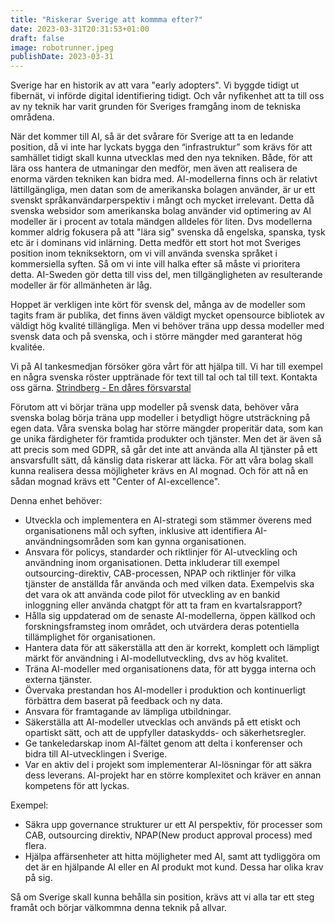 ```yaml
---
title: "Riskerar Sverige att kommma efter?"
date: 2023-03-31T20:31:53+01:00
draft: false
image: robotrunner.jpeg
publishDate: 2023-03-31
---
```


Sverige har en historik av att vara "early adopters". Vi byggde tidigt ut fibernät, vi införde digital identifiering tidigt. Och vår nyfikenhet att ta till oss av ny teknik har varit grunden för Sveriges framgång inom de tekniska områdena.

När det kommer till AI, så är det svårare för Sverige att ta en ledande position, då vi inte har lyckats bygga den “infrastruktur” som krävs för att samhället tidigt skall kunna utvecklas med den nya tekniken. Både, för att lära oss hantera de utmaningar den medför, men även att realisera de enorma värden tekniken kan bidra med. AI-modellerna finns och är relativt lättillgängliga, men datan som de amerikanska bolagen använder, är ur ett svenskt språkanvändarperspektiv i mångt och mycket irrelevant. Detta då svenska websidor som amerikanska bolag använder vid optimering av AI modeller är i procent av totala mändgen alldeles för liten. Dvs modellerna kommer aldrig fokusera på att "lära sig" svenska då engelska, spanska, tysk etc är i dominans vid inlärning. Detta medför ett stort hot mot Sveriges position inom tekniksektorn, om vi vill använda svenska språket i kommersiella syften. Så om vi inte vill halka efter så måste vi prioritera detta. AI-Sweden gör detta till viss del, men tillgängligheten av resulterande modeller är för allmänheten är låg.

Hoppet är verkligen inte kört för svensk del, många av de modeller som tagits fram är publika, det finns även väldigt mycket opensource bibliotek av väldigt hög kvalité tillängliga. Men vi behöver träna upp dessa modeller med svensk data och på svenska, och i större mängder med garanterat hög kvalitée. 

Vi på AI tankesmedjan försöker göra vårt för att hjälpa till. Vi har till exempel en några svenska röster upptränade för text till tal och tal till text. Kontakta oss gärna. [Strindberg - En dåres försvarstal](https://drive.google.com/file/d/1gBEI3Y29TvLTTHAFF2ssgZXM274PvE0k/view?usp=share_link")

Förutom att vi börjar träna upp modeller på svensk data, behöver våra svenska bolag börja träna upp modeller i betydligt högre utsträckning på egen data. Våra svenska bolag har större mängder properitär data, som kan ge unika färdigheter för framtida produkter och tjänster. Men det är även så att precis som med GDPR, så går det inte att använda alla AI tjänster på ett ansvarsfullt sätt, då känslig data riskerar att läcka. För att våra bolag skall kunna realisera dessa möjligheter krävs en AI mognad. Och för att nå en sådan mognad krävs ett "Center of AI-excellence".

Denna enhet behöver:

* Utveckla och implementera en AI-strategi som stämmer överens med organisationens mål och syften, inklusive att identifiera AI-användningsområden som kan gynna organisationen.
* Ansvara för policys, standarder och riktlinjer för AI-utveckling och användning inom organisationen. Detta inkluderar till exempel outsourcing-direktiv, CAB-processen, NPAP och riktlinjer för vilka tjänster de anställda får använda och med vilken data. Exempelvis ska det vara ok att använda code pilot för utveckling av en bankid inloggning eller använda chatgpt för att ta fram en kvartalsrapport?
* Hålla sig uppdaterad om de senaste AI-modellerna, öppen källkod och forskningsframsteg inom området, och utvärdera deras potentiella tillämplighet för organisationen.
* Hantera data för att säkerställa att den är korrekt, komplett och lämpligt märkt för användning i AI-modellutveckling, dvs av hög kvalitet.
* Träna AI-modeller med organisationens data, för att bygga interna och externa tjänster.
* Övervaka prestandan hos AI-modeller i produktion och kontinuerligt förbättra dem baserat på feedback och ny data.
* Ansvara för framtagande av lämpliga utbildningar.
* Säkerställa att AI-modeller utvecklas och används på ett etiskt och opartiskt sätt, och att de uppfyller dataskydds- och säkerhetsregler.
* Ge tankeledarskap inom AI-fältet genom att delta i konferenser och bidra till AI-utvecklingen i Sverige.
* Var en aktiv del i projekt som implementerar AI-lösningar för att säkra dess leverans. AI-projekt har en större komplexitet och kräver en annan kompetens för att lyckas.

Exempel: 

* Säkra upp governance strukturer ur ett AI perspektiv, för processer som CAB, outsourcing direktiv, NPAP(New product approval process) med flera.
* Hjälpa affärsenheter att hitta möjligheter med AI, samt att tydliggöra om det är en hjälpande AI eller en AI produkt mot kund. Dessa har olika krav på sig.

Så om Sverige skall kunna behålla sin position, krävs att vi alla tar ett steg framåt och börjar välkommna denna teknik på allvar.
